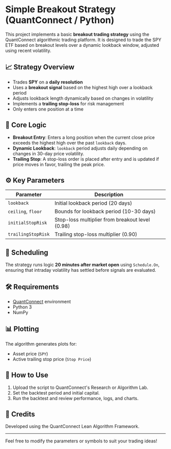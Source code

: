 # Simple Breakout Strategy (QuantConnect / Python)

This project implements a basic **breakout trading strategy** using the QuantConnect algorithmic trading platform. It is designed to trade the SPY ETF based on breakout levels over a dynamic lookback window, adjusted using recent volatility.

## 📈 Strategy Overview

- Trades **SPY** on a **daily resolution**
- Uses a **breakout signal** based on the highest high over a lookback period
- Adjusts lookback length dynamically based on changes in volatility
- Implements a **trailing stop-loss** for risk management
- Only enters one position at a time

## 🧠 Core Logic

- **Breakout Entry**: Enters a long position when the current close price exceeds the highest high over the past `lookback` days.
- **Dynamic Lookback**: `lookback` period adjusts daily depending on changes in 30-day price volatility.
- **Trailing Stop**: A stop-loss order is placed after entry and is updated if price moves in favor, trailing the peak price.

## ⚙️ Key Parameters

| Parameter           | Description                              |
|---------------------|------------------------------------------|
| `lookback`          | Initial lookback period (20 days)        |
| `ceiling`, `floor`  | Bounds for lookback period (10-30 days)  |
| `initialStopRisk`   | Stop-loss multiplier from breakout level (0.98) |
| `trailingStopRisk`  | Trailing stop-loss multiplier (0.90)     |

## 📅 Scheduling

The strategy runs logic **20 minutes after market open** using `Schedule.On`, ensuring that intraday volatility has settled before signals are evaluated.

## 🛠 Requirements

- [QuantConnect](https://www.quantconnect.com/) environment
- Python 3
- NumPy

## 📊 Plotting

The algorithm generates plots for:
- Asset price (`SPY`)
- Active trailing stop price (`Stop Price`)

## 🚀 How to Use

1. Upload the script to QuantConnect's Research or Algorithm Lab.
2. Set the backtest period and initial capital.
3. Run the backtest and review performance, logs, and charts.

## 🤝 Credits

Developed using the QuantConnect Lean Algorithm Framework.

---

Feel free to modify the parameters or symbols to suit your trading ideas!
